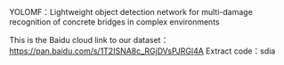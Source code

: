 YOLOMF：Lightweight object detection network for multi-damage recognition of concrete bridges in complex environments

This is the Baidu cloud link to our dataset：https://pan.baidu.com/s/1T2ISNA8c_RGjDVsPJRGl4A 
Extract code：sdia

